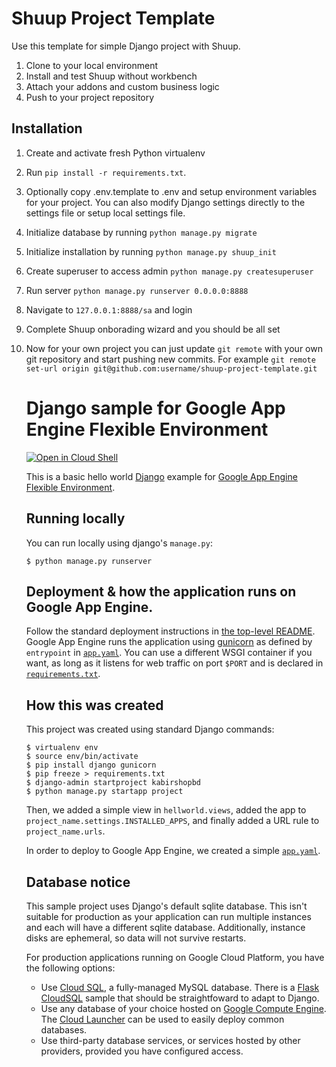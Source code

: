 # Shuup Project Template

Use this template for simple Django project with Shuup.

1. Clone to your local environment
2. Install and test Shuup without workbench
3. Attach your addons and custom business logic
4. Push to your project repository

## Installation

1. Create and activate fresh Python virtualenv
2. Run `pip install -r requirements.txt`.
3. Optionally copy .env.template to .env and setup environment variables for your project.
   You can also modify Django settings directly to the settings file or setup local settings file.
4. Initialize database by running `python manage.py migrate`
5. Initialize installation by running `python manage.py shuup_init`
6. Create superuser to access admin `python manage.py createsuperuser`
7. Run server `python manage.py runserver 0.0.0.0:8888`
8. Navigate to `127.0.0.1:8888/sa` and login
9. Complete Shuup onborading wizard and you should be all set
10. Now for your own project you can just update ``git remote`` with your
    own git repository and start pushing new commits. For example
    ``git remote set-url origin git@github.com:username/shuup-project-template.git``
    # Django sample for Google App Engine Flexible Environment

    [![Open in Cloud Shell][shell_img]][shell_link]

    [shell_img]: http://gstatic.com/cloudssh/images/open-btn.png
    [shell_link]: https://console.cloud.google.com/cloudshell/open?git_repo=https://github.com/GoogleCloudPlatform/python-docs-samples&page=editor&open_in_editor=appengine/flexible/hello_world_django/README.md

    This is a basic hello world [Django](https://www.djangoproject.com/) example
    for [Google App Engine Flexible Environment](https://cloud.google.com/appengine).

    ## Running locally

    You can run locally using django's `manage.py`:

        $ python manage.py runserver

    ## Deployment & how the application runs on Google App Engine.

    Follow the standard deployment instructions in
    [the top-level README](../README.md). Google App Engine runs the application
    using [gunicorn](http://gunicorn.org/) as defined by `entrypoint` in
    [`app.yaml`](app.yaml). You can use a different WSGI container if you want, as
    long as it listens for web traffic on port `$PORT` and is declared in
    [`requirements.txt`](requirements.txt).

    ## How this was created

    This project was created using standard Django commands:

        $ virtualenv env
        $ source env/bin/activate
        $ pip install django gunicorn
        $ pip freeze > requirements.txt
        $ django-admin startproject kabirshopbd
        $ python manage.py startapp project

    Then, we added a simple view in `hellworld.views`, added the app to
    `project_name.settings.INSTALLED_APPS`, and finally added a URL rule to
    `project_name.urls`.

    In order to deploy to Google App Engine, we created a simple
    [`app.yaml`](app.yaml).

    ## Database notice

    This sample project uses Django's default sqlite database. This isn't suitable
    for production as your application can run multiple instances and each will
    have a different sqlite database. Additionally, instance disks are ephemeral,
    so data will not survive restarts.

    For production applications running on Google Cloud Platform, you have
    the following options:

    * Use [Cloud SQL](https://cloud.google.com/sql), a fully-managed MySQL database.
      There is a [Flask CloudSQL](../cloudsql) sample that should be straightfoward
      to adapt to Django.
    * Use any database of your choice hosted on
      [Google Compute Engine](https://cloud.google.com/compute). The
      [Cloud Launcher](https://cloud.google.com/launcher/) can be used to easily
      deploy common databases.
    * Use third-party database services, or services hosted by other providers,
      provided you have configured access.

